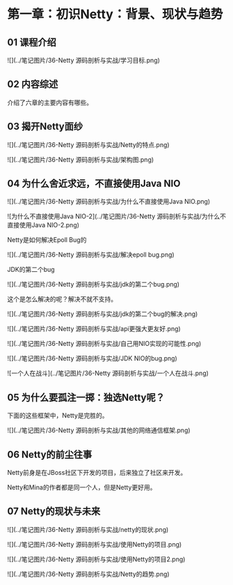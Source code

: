 # 第一章：初识Netty：背景、现状与趋势

## 01 课程介绍

![](../笔记图片/36-Netty 源码剖析与实战/学习目标.png)

## 02 内容综述

介绍了六章的主要内容有哪些。

## 03 揭开Netty面纱

![](../笔记图片/36-Netty 源码剖析与实战/Netty的特点.png)

![](../笔记图片/36-Netty 源码剖析与实战/架构图.png)

## 04 为什么舍近求远，不直接使用Java NIO

![](../笔记图片/36-Netty 源码剖析与实战/为什么不直接使用Java NIO.png)

![为什么不直接使用Java NIO-2](../笔记图片/36-Netty 源码剖析与实战/为什么不直接使用Java NIO-2.png)

Netty是如何解决Epoll Bug的

![](../笔记图片/36-Netty 源码剖析与实战/解决epoll bug.png)

JDK的第二个bug

![](../笔记图片/36-Netty 源码剖析与实战/jdk的第二个bug.png)

这个是怎么解决的呢？解决不就不支持。

![](../笔记图片/36-Netty 源码剖析与实战/jdk的第二个bug的解决.png)

![](../笔记图片/36-Netty 源码剖析与实战/api更强大更友好.png)



![](../笔记图片/36-Netty 源码剖析与实战/自己用NIO实现的可能性.png)

![](../笔记图片/36-Netty 源码剖析与实战/JDK NIO的bug.png)

![一个人在战斗](../笔记图片/36-Netty 源码剖析与实战/一个人在战斗.png)

## 05 为什么要孤注一掷：独选Netty呢？

下面的这些框架中，Netty是完胜的。

![](../笔记图片/36-Netty 源码剖析与实战/其他的网络通信框架.png)

## 06 Netty的前尘往事

Netty前身是在JBoss社区下开发的项目，后来独立了社区来开发。

Netty和Mina的作者都是同一个人，但是Netty更好用。

## 07 Netty的现状与未来

![](../笔记图片/36-Netty 源码剖析与实战/netty的现状.png)

![](../笔记图片/36-Netty 源码剖析与实战/使用Netty的项目.png)

![](../笔记图片/36-Netty 源码剖析与实战/使用Netty的项目2.png)

![](../笔记图片/36-Netty 源码剖析与实战/Netty的趋势.png)
